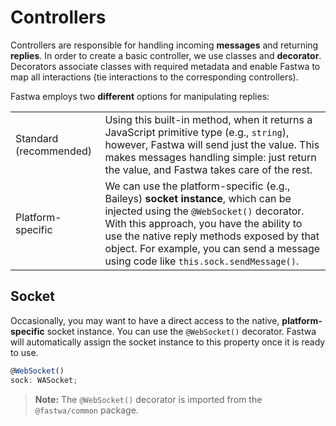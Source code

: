 # Controllers
Controllers are responsible for handling incoming **messages** and returning **replies**. In order to create a basic controller, we use classes and **decorator**. Decorators associate classes with required metadata and enable Fastwa to map all interactions (tie interactions to the corresponding controllers).

Fastwa employs two **different** options for manipulating replies:

|                        |                                                                                                                                                                                                                                                                                                                 |
|------------------------|-----------------------------------------------------------------------------------------------------------------------------------------------------------------------------------------------------------------------------------------------------------------------------------------------------------------|
| Standard (recommended) | Using this built-in method, when it returns a JavaScript primitive type (e.g., `string`), however, Fastwa will send just the value. This makes messages handling simple: just return the value, and Fastwa takes care of the rest.                                                                              |
| Platform-specific      | We can use the platform-specific (e.g., Baileys) **socket instance**, which can be injected using the `@WebSocket()` decorator. With this approach, you have the ability to use the native reply methods exposed by that object. For example, you can send a message using code like `this.sock.sendMessage()`. |

## Socket
Occasionally, you may want to have a direct access to the native, **platform-specific** socket instance. You can use the `@WebSocket()` decorator. Fastwa will automatically assign the socket instance to this property once it is ready to use.

```ts
@WebSocket()
sock: WASocket;
```

> **Note:** The `@WebSocket()` decorator is imported from the `@fastwa/common` package.
